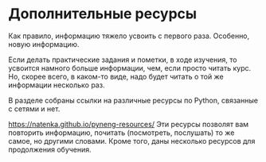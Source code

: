 # Дополнительные ресурсы

Как правило, информацию тяжело усвоить с первого раза.
Особенно, новую информацию.

Если делать практические задания и пометки, в ходе изучения,
то усвоится намного больше информации, чем, если просто читать курс.
Но, скорее всего, в каком-то виде, надо будет читать о той же информации несколько раз.

В разделе собраны ссылки на различные ресурсы по Python, связанные с сетями и нет.

https://natenka.github.io/pyneng-resources/
Эти ресурсы позволят вам повторить информацию, почитать (посмотреть, послушать) то же самое, но другими словами.
Кроме того, даны несколько ресурсов для продолжения обучения.


